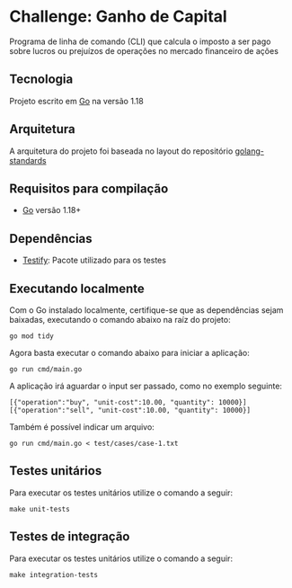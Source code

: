 # Challenge: Ganho de Capital

Programa de linha de comando (CLI) que calcula o imposto a
ser pago sobre lucros ou prejuízos de operações no mercado financeiro de ações

## Tecnologia

Projeto escrito em [Go](https://go.dev/) na versão 1.18

## Arquitetura

A arquitetura do projeto foi baseada no layout do repositório [golang-standards](https://github.com/golang-standards/project-layout)

## Requisitos para compilação

 - [Go](https://go.dev/doc/install) versão 1.18+

 ## Dependências

 - [Testify](https://github.com/stretchr/testify): Pacote utilizado para os testes

## Executando localmente

Com o Go instalado localmente, certifique-se que as dependências sejam baixadas, executando o comando abaixo na raíz do projeto:

```
go mod tidy
```


Agora basta executar o comando abaixo para iniciar a aplicação:

```
go run cmd/main.go
```

A aplicação irá aguardar o input ser passado, como no exemplo seguinte:

```
[{"operation":"buy", "unit-cost":10.00, "quantity": 10000}]
[{"operation":"sell", "unit-cost":10.00, "quantity": 10000}]
```

Também é possível indicar um arquivo:

```
go run cmd/main.go < test/cases/case-1.txt
```

## Testes unitários

Para executar os testes unitários utilize o comando a seguir:

```
make unit-tests
```

## Testes de integração

Para executar os testes unitários utilize o comando a seguir:

```
make integration-tests
```
